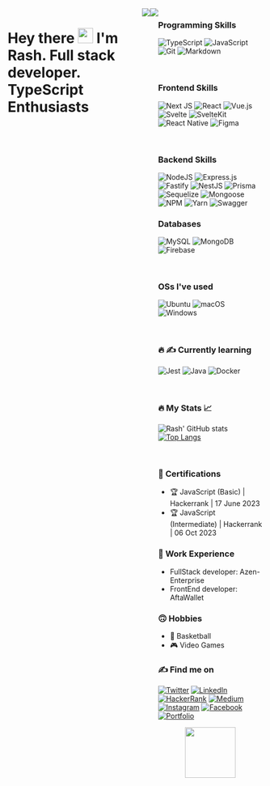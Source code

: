 <!--
**RashJrEdmund/RashJrEdmund** is a ✨ _special_ ✨ repository because its `README.md` (this file) appears on your GitHub profile.

Here are some ideas to get you started:

- 🔭🚀 I’m currently working on ...
- 🧠  I’m currently learning ...
- 👯 I’m looking to collaborate on ...
- 🤔 I’m looking for help with ...
- 💬 Ask me about ...
- 📫 How to reach me: ...
- 😄 Pronouns: ...
- ⚡⚡ Fun fact: ...
link to bagdes: https://github.com/Ileriayo/markdown-badges
link and ability to search: https://home.aveek.io/GitHub-Profile-Badges/
link to github unwrap animation: https://githubunwrapped.com/rashjredmund
-->

<div id="header" align="left" style="display: flex;">  
  <!--here's the hello text below it are the languages links-->
  
  <!-- <div align="center">
    <img src="https://media.giphy.com/media/dWesBcTLavkZuG35MI/giphy.gif" width="700" height="350"/>
  </div> -->

  
<h1>
    Hey there
    <img src="https://media.giphy.com/media/hvRJCLFzcasrR4ia7z/giphy.gif" width="30px"/>
    I'm Rash. Full stack developer. TypeScript Enthusiasts
</h1>

<a href="https://www.github.com/RashJrEdmund" target="_blank" rel="noreferrer">
  <img src="https://img.shields.io/github/followers/RashJrEdmund?logo=github&style=for-the-badge&color=22c55e&labelColor=000000" />
</a>
<a href="https://www.twitter.com/orashus" target="_blank" rel="noreferrer">
   <img src="https://img.shields.io/twitter/follow/orashus?logo=twitter&style=for-the-badge&color=22c55e&labelColor=000000"/>
</a>


<div align="left">
  <h3>Programming Skills</h1>
  
  ![TypeScript](https://img.shields.io/badge/typescript-%23007ACC.svg?style=for-the-badge&logo=typescript&logoColor=white)
  ![JavaScript](https://img.shields.io/badge/javascript-%23323330.svg?style=for-the-badge&logo=javascript&logoColor=%23F7DF1E)
  ![Git](https://img.shields.io/badge/git-%23F05033.svg?style=for-the-badge&logo=git&logoColor=white)
  ![Markdown](https://img.shields.io/badge/markdown-%23000000.svg?style=for-the-badge&logo=markdown&logoColor=white)

  <br />
  
### Frontend Skills

   ![Next JS](https://img.shields.io/badge/Next-black?style=for-the-badge&logo=next.js&logoColor=white)
   ![React](https://img.shields.io/badge/react-%2320232a.svg?style=for-the-badge&logo=react&logoColor=%2361DAFB)
   ![Vue.js](https://img.shields.io/badge/vuejs-%2335495e.svg?style=for-the-badge&logo=vuedotjs&logoColor=%234FC08D)
   ![Svelte](https://img.shields.io/badge/svelte-%23f1413d.svg?style=for-the-badge&logo=svelte&logoColor=white)
   ![SvelteKit](https://img.shields.io/badge/sveltekit-%23f1413d.svg?style=for-the-badge&logo=svelte&logoColor=white)
   ![React Native](https://img.shields.io/badge/react_native-%2320232a.svg?style=for-the-badge&logo=react&logoColor=%2361DAFB)
   ![Figma](https://img.shields.io/badge/figma-%23F24E1E.svg?style=for-the-badge&logo=figma&logoColor=white)
  
  <br />
  
### Backend Skills

  ![NodeJS](https://img.shields.io/badge/node.js-6DA55F?style=for-the-badge&logo=node.js&logoColor=white)
  ![Express.js](https://img.shields.io/badge/express.js-%23404d59.svg?style=for-the-badge&logo=express&logoColor=%2361DAFB)
  ![Fastify](https://img.shields.io/badge/fastify-%23000000.svg?style=for-the-badge&logo=fastify&logoColor=white)
  ![NestJS](https://img.shields.io/badge/nestjs-%23E0234E.svg?style=for-the-badge&logo=nestjs&logoColor=white)
  ![Prisma](https://img.shields.io/badge/Prisma-3982CE?style=for-the-badge&logo=Prisma&logoColor=white)
  ![Sequelize](https://img.shields.io/badge/Sequelize-52B0E7?style=for-the-badge&logo=Sequelize&logoColor=white)
  ![Mongoose](https://img.shields.io/badge/Mongoose-880000.svg?style=for-the-badge&logo=Mongoose&logoColor=white)
  ![NPM](https://img.shields.io/badge/NPM-%23CB3837.svg?style=for-the-badge&logo=npm&logoColor=white)
 	![Yarn](https://img.shields.io/badge/yarn-%232C8EBB.svg?style=for-the-badge&logo=yarn&logoColor=white)
  ![Swagger](https://img.shields.io/badge/-Swagger-%23Clojure?style=for-the-badge&logo=swagger&logoColor=white)
  <br />
  
### Databases

  ![MySQL](https://img.shields.io/badge/mysql-%2300f.svg?style=for-the-badge&logo=mysql&logoColor=white)
  ![MongoDB](https://img.shields.io/badge/MongoDB-%234ea94b.svg?style=for-the-badge&logo=mongodb&logoColor=white)
  ![Firebase](https://img.shields.io/badge/Firebase-039BE5?style=for-the-badge&logo=Firebase&logoColor=white)
  
  <br />
  
### OSs I've used
  ![Ubuntu](https://img.shields.io/badge/Ubuntu-E95420?style=for-the-badge&logo=ubuntu&logoColor=white)
  ![macOS](https://img.shields.io/badge/mac%20os-000000?style=for-the-badge&logo=macos&logoColor=F0F0F0)
  ![Windows](https://img.shields.io/badge/Windows-0078D6?style=for-the-badge&logo=windows&logoColor=white)
 
  <br />
  
### :fire: :writing_hand: Currently learning

  ![Jest](https://img.shields.io/badge/-jest-%23C21325?style=for-the-badge&logo=jest&logoColor=white)
  ![Java](https://img.shields.io/badge/java-%23ED8B00.svg?style=for-the-badge&logo=openjdk&logoColor=white)
  ![Docker](https://img.shields.io/badge/docker-%230db7ed.svg?style=for-the-badge&logo=docker&logoColor=white)
 
  <br />
  
<!--
### :fire: :writing_hand: Will like to learn

   ![Redis](https://img.shields.io/badge/redis-%23DD0031.svg?style=for-the-badge&logo=redis&logoColor=white)

   ![Jest](https://img.shields.io/badge/-jest-%23C21325?style=for-the-badge&logo=jest&logoColor=white)
   ![Playwright](https://img.shields.io/badge/Playwright-2EAD33.svg?style=for-the-badge&logo=Playwright&logoColor=white)

   ![Postgres](https://img.shields.io/badge/postgres-%23316192.svg?style=for-the-badge&logo=postgresql&logoColor=white)

   ![Adobe Photoshop](https://img.shields.io/badge/adobe%20photoshop-%2331A8FF.svg?style=for-the-badge&logo=adobe%20photoshop&logoColor=white)
   ![Adobe XD](https://img.shields.io/badge/Adobe%20XD-470137?style=for-the-badge&logo=Adobe%20XD&logoColor=#FF61F6)

   ![Flutter](https://img.shields.io/badge/Flutter-%2302569B.svg?style=for-the-badge&logo=Flutter&logoColor=white)
   ![Electron.js](https://img.shields.io/badge/Electron-191970?style=for-the-badge&logo=Electron&logoColor=white)

   ![Angular](https://img.shields.io/badge/angular-%23DD0031.svg?style=for-the-badge&logo=angular&logoColor=white)
   ![Angular.js](https://img.shields.io/badge/angular.js-%23E23237.svg?style=for-the-badge&logo=angularjs&logoColor=white)
   ![Astro](https://img.shields.io/badge/Astro-BC52EE.svg?style=for-the-badge&logo=Astro&logoColor=white)

   ![GraphQL](https://img.shields.io/badge/-GraphQL-E10098?style=for-the-badge&logo=graphql&logoColor=white)
   ![SolidJS](https://img.shields.io/badge/SolidJS-2c4f7c?style=for-the-badge&logo=solid&logoColor=c8c9cb)
   ![Remix](https://img.shields.io/badge/remix-%23000.svg?style=for-the-badge&logo=remix&logoColor=white)

   ![WordPress](https://img.shields.io/badge/WordPress-%23117AC9.svg?style=for-the-badge&logo=WordPress&logoColor=white)
   ![Strapi](https://img.shields.io/badge/strapi-%232E7EEA.svg?style=for-the-badge&logo=strapi&logoColor=white)
   ![WebGL](https://img.shields.io/badge/WebGL-990000?logo=webgl&logoColor=white&style=for-the-badge)

   ![Docker](https://img.shields.io/badge/docker-%230db7ed.svg?style=for-the-badge&logo=docker&logoColor=white)
   ![Kubernetes](https://img.shields.io/badge/kubernetes-%23326ce5.svg?style=for-the-badge&logo=kubernetes&logoColor=white)

   ![Kali](https://img.shields.io/badge/Kali-268BEE?style=for-the-badge&logo=kalilinux&logoColor=white)
   ![Debian](https://img.shields.io/badge/Debian-D70A53?style=for-the-badge&logo=debian&logoColor=white)
   ![Fedora](https://img.shields.io/badge/Fedora-294172?style=for-the-badge&logo=fedora&logoColor=white) 
    
  <br />
-->
  
  <!-- my stats -->
### :fire: My Stats 📈 
<!-- [![GitHub Streak](http://github-readme-streak-stats.herokuapp.com?user=RashJrEdmund&theme=dark&background=000000)](https://git.io/streak-stats) -->
  
  ![Rash' GitHub stats](https://github-readme-stats.vercel.app/api?username=RashJrEdmund&show_icons=true&hide=&count_private=true&title_color=3382ed&text_color=ffffff&icon_color=22c55e&bg_color=000000&hide_border=true&show_icons=true)
  [![Top Langs](https://github-readme-stats.vercel.app/api/top-langs/?username=RashJrEdmund&layout=compact&title_color=3382ed&text_color=ffffff&icon_color=22c55e&bg_color=000000&hide_border=true&locale=en)](https://github.com/anuraghazra/github-readme-stats)
  
   <!-- use this as altternate langauge display  ![Top Langs](https://github-readme-stats.vercel.app/api/top-langs/?username=RashJrEdmund&layout=compact&langs_count=10&title_color=3382ed&text_color=ffffff&icon_color=22c55e&bg_color=000000&hide_border=true&locale=en&custom_title=Top%20%Languages) -->

  <!-- 
  <a href="https://app.daily.dev/orashus">
    <img src="https://api.daily.dev/devcards/3db577c08fb44a898adacb77b59f123c.png?r=c9x" width="300" alt="Rash Edmund's Dev Card"/>
  </a>
  -->
 
  <br />

### 📜 Certifications
- 🏆 JavaScript (Basic) | Hackerrank | 17 June 2023
- 🏆 JavaScript (Intermediate) | Hackerrank | 06 Oct 2023

### 💼 Work Experience
- FullStack developer: Azen-Enterprise
- FrontEnd developer: AftaWallet

### 🙃 Hobbies
- 🏀 Basketball
- 🎮 Video Games

<!-- my contacts below -->
### :writing_hand: Find me on
   
  [![Twitter](https://img.shields.io/badge/Twitter-%231DA1F2.svg?style=for-the-badge&logo=Twitter&logoColor=white)](https://twitter.com/orashus)
  [![LinkedIn](https://img.shields.io/badge/linkedin-%230077B5.svg?style=for-the-badge&logo=linkedin&logoColor=white)](https://www.linkedin.com/in/orashus-edmund-82a040212/)
  [![HackerRank](https://img.shields.io/badge/-Hackerrank-2EC866?style=for-the-badge&logo=HackerRank&logoColor=white)](https://www.hackerrank.com/orashusedmund?hr_r=1)
  [![Medium](https://img.shields.io/badge/Medium-12100E?style=for-the-badge&logo=medium&logoColor=white)](https://medium.com/@orashusedmund)
  [![Instagram](https://img.shields.io/badge/Instagram-%23E4405F.svg?style=for-the-badge&logo=Instagram&logoColor=white)](https://www.instagram.com/rash_jr_edmund/)
  [![Facebook](https://img.shields.io/badge/Facebook-%231877F2.svg?style=for-the-badge&logo=Facebook&logoColor=white)](https://www.facebook.com/Orashus)
  [![Portfolio](https://img.shields.io/badge/Portfolio-%23000000.svg?style=for-the-badge&logo=firefox&logoColor=#FF7139)](https://github.com/RashJrEdmund)

<div id="header" align="center">
  <img src="https://media.giphy.com/media/M9gbBd9nbDrOTu1Mqx/giphy.gif" width="100"/>
</div>

</div>
</div>

<!--
  SKILLS AND SOCIALS TEMPLATE

### Skills 

<p align="left">
  <a href="https://www.typescriptlang.org/" target="_blank" rel="noreferrer">
    <img src="https://raw.githubusercontent.com/danielcranney/readme-generator/main/public/icons/skills/typescript-colored.svg" width="36" height="36" alt="TypeScript" />
  </a>
  <a href="https://www.oracle.com/java/" target="_blank" rel="noreferrer">
    <img src="https://raw.githubusercontent.com/danielcranney/readme-generator/main/public/icons/skills/java-colored.svg" width="36" height="36" alt="Java" />
  </a>
  <a href="https://developer.mozilla.org/en-US/docs/Web/JavaScript" target="_blank" rel="noreferrer">
    <img src="https://raw.githubusercontent.com/danielcranney/readme-generator/main/public/icons/skills/javascript-colored.svg" width="36" height="36" alt="JavaScript" />
  </a>
  <a href="https://git-scm.com/" target="_blank" rel="noreferrer">
    <img src="https://raw.githubusercontent.com/danielcranney/readme-generator/main/public/icons/skills/git-colored.svg" width="36" height="36" alt="Git" />
  </a>
  <a href="https://nextjs.org/docs" target="_blank" rel="noreferrer">
      <img src="https://raw.githubusercontent.com/danielcranney/readme-generator/main/public/icons/skills/nextjs-colored-dark.svg" width="36" height="36" alt="NextJs" />
  </a>
  <a href="https://reactjs.org/" target="_blank" rel="noreferrer">
      <img src="https://raw.githubusercontent.com/danielcranney/readme-generator/main/public/icons/skills/react-colored.svg" width="36" height="36" alt="React" />
  </a>
  <a href="https://nuxtjs.org/" target="_blank" rel="noreferrer">
    <img src="https://raw.githubusercontent.com/danielcranney/readme-generator/main/public/icons/skills/nuxtjs-colored.svg" width="36" height="36" alt="Nuxtjs" />
  </a>
  <a href="https://vuejs.org/" target="_blank" rel="noreferrer">
    <img src="https://raw.githubusercontent.com/danielcranney/readme-generator/main/public/icons/skills/vuejs-colored.svg" width="36" height="36" alt="Vue" />
  </a>
  <a href="https://sass-lang.com/" target="_blank" rel="noreferrer">
    <img src="https://raw.githubusercontent.com/danielcranney/readme-generator/main/public/icons/skills/sass-colored.svg" width="36" height="36" alt="Sass" />
  </a>
  <a href="https://tailwindcss.com/" target="_blank" rel="noreferrer">
    <img src="https://raw.githubusercontent.com/danielcranney/readme-generator/main/public/icons/skills/tailwindcss-colored.svg" width="36" height="36" alt="TailwindCSS" />
  </a>
  <a href="https://svelte.dev/" target="_blank" rel="noreferrer">
    <img src="https://raw.githubusercontent.com/danielcranney/readme-generator/main/public/icons/skills/svelte-colored.svg" width="36" height="36" alt="Svelte" />
  </a>
  <a href="https://developer.mozilla.org/en-US/docs/Glossary/HTML5" target="_blank" rel="noreferrer">
    <img src="https://raw.githubusercontent.com/danielcranney/readme-generator/main/public/icons/skills/html5-colored.svg" width="36" height="36" alt="HTML5" />
  </a>
  <a href="https://www.w3.org/TR/CSS/#css" target="_blank" rel="noreferrer">
    <img src="https://raw.githubusercontent.com/danielcranney/readme-generator/main/public/icons/skills/css3-colored.svg" width="36" height="36" alt="CSS3" />
  </a>
  <a href="https://vitejs.dev/" target="_blank" rel="noreferrer">
    <img src="https://raw.githubusercontent.com/danielcranney/readme-generator/main/public/icons/skills/vite-colored.svg" width="36" height="36" alt="Vite" />
  </a>
  <a href="https://redux.js.org/" target="_blank" rel="noreferrer">
    <img src="https://raw.githubusercontent.com/danielcranney/readme-generator/main/public/icons/skills/redux-colored.svg" width="36" height="36" alt="Redux" />
  </a>
  <a href="https://nodejs.org/en/" target="_blank" rel="noreferrer">
    <img src="https://raw.githubusercontent.com/danielcranney/readme-generator/main/public/icons/skills/nodejs-colored.svg" width="36" height="36" alt="NodeJS" />
  </a>
  <a href="https://expressjs.com/" target="_blank" rel="noreferrer">
    <img src="https://raw.githubusercontent.com/danielcranney/readme-generator/main/public/icons/skills/express-colored-dark.svg" width="36" height="36" alt="Express" />
  </a>
  <a href="https://docs.nestjs.com/" target="_blank" rel="noreferrer">
    <img src="https://raw.githubusercontent.com/danielcranney/readme-generator/main/public/icons/skills/nestjs-colored.svg" width="36" height="36" alt="NestJS" />
  </a>
  <a href="https://firebase.google.com/" target="_blank" rel="noreferrer">
    <img src="https://raw.githubusercontent.com/danielcranney/readme-generator/main/public/icons/skills/firebase-colored.svg" width="36" height="36" alt="Firebase" />
  </a>
  <a href="https://render.com/" target="_blank" rel="noreferrer">
    <img src="https://raw.githubusercontent.com/danielcranney/readme-generator/main/public/icons/skills/render-colored.svg" width="36" height="36" alt="Render" />
  </a>
  <a href="https://www.mongodb.com/" target="_blank" rel="noreferrer">
    <img src="https://raw.githubusercontent.com/danielcranney/readme-generator/main/public/icons/skills/mongodb-colored.svg" width="36" height="36" alt="MongoDB" />
  </a>
  <a href="https://www.mysql.com/" target="_blank" rel="noreferrer">
    <img src="https://raw.githubusercontent.com/danielcranney/readme-generator/main/public/icons/skills/mysql-colored.svg" width="36" height="36" alt="MySQL" />
  </a>
  <a href="https://www.linux.org" target="_blank" rel="noreferrer">
    <img src="https://raw.githubusercontent.com/danielcranney/readme-generator/main/public/icons/skills/linux-colored.svg" width="36" height="36" alt="Linux" />
  </a>
  <a href="https://www.figma.com/" target="_blank" rel="noreferrer">
    <img src="https://raw.githubusercontent.com/danielcranney/readme-generator/main/public/icons/skills/figma-colored.svg" width="36" height="36" alt="Figma" />
  </a>
</p>
                    
### Socials

<p align="left">
  <a href="https://www.behance.com/orashusedmund" target="_blank" rel="noreferrer">
    <picture>
      <source media="(prefers-color-scheme: dark)" srcset="undefined" />
      <source media="(prefers-color-scheme: light)" srcset="https://raw.githubusercontent.com/danielcranney/readme-generator/main/public/icons/socials/behance.svg" />
      <img src="https://raw.githubusercontent.com/danielcranney/readme-generator/main/public/icons/socials/behance.svg" width="32" height="32" />
    </picture>
  </a>
  <a href="https://codesandbox.io/u/orashus" target="_blank" rel="noreferrer">
    <picture>
      <source media="(prefers-color-scheme: dark)" srcset="https://raw.githubusercontent.com/danielcranney/readme-generator/main/public/icons/socials/codesandbox-dark.svg" />
      <source media="(prefers-color-scheme: light)" srcset="https://raw.githubusercontent.com/danielcranney/readme-generator/main/public/icons/socials/codesandbox.svg" />
      <img src="https://raw.githubusercontent.com/danielcranney/readme-generator/main/public/icons/socials/codesandbox.svg" width="32" height="32" />
    </picture>
  </a>
  <a href="https://www.dev.to/orashus" target="_blank" rel="noreferrer">
    <picture>
      <source media="(prefers-color-scheme: dark)" srcset="https://raw.githubusercontent.com/danielcranney/readme-generator/main/public/icons/socials/devdotto-dark.svg" />
      <source media="(prefers-color-scheme: light)" srcset="https://raw.githubusercontent.com/danielcranney/readme-generator/main/public/icons/socials/devdotto.svg" />
      <img src="https://raw.githubusercontent.com/danielcranney/readme-generator/main/public/icons/socials/devdotto.svg" width="32" height="32" />
    </picture>
  </a>
  <a href="https://discord.com/users/orashus" target="_blank" rel="noreferrer">
    <picture>
      <source media="(prefers-color-scheme: dark)" srcset="undefined" />
      <source media="(prefers-color-scheme: light)" srcset="https://raw.githubusercontent.com/danielcranney/readme-generator/main/public/icons/socials/discord.svg" />
      <img src="https://raw.githubusercontent.com/danielcranney/readme-generator/main/public/icons/socials/discord.svg" width="32" height="32" />
    </picture>
  </a>
  <a href="https://www.dribbble.com/orashus" target="_blank" rel="noreferrer">
    <picture>
      <source media="(prefers-color-scheme: dark)" srcset="undefined" />
      <source media="(prefers-color-scheme: light)" srcset="https://raw.githubusercontent.com/danielcranney/readme-generator/main/public/icons/socials/dribbble.svg" />
      <img src="https://raw.githubusercontent.com/danielcranney/readme-generator/main/public/icons/socials/dribbble.svg" width="32" height="32" />
    </picture>
  </a>
  <a href="https://www.facebook.com/Orashus" target="_blank" rel="noreferrer">
    <picture>
      <source media="(prefers-color-scheme: dark)" srcset="https://raw.githubusercontent.com/danielcranney/readme-generator/main/public/icons/socials/facebook-dark.svg" />
      <source media="(prefers-color-scheme: light)" srcset="https://raw.githubusercontent.com/danielcranney/readme-generator/main/public/icons/socials/facebook.svg" />
      <img src="https://raw.githubusercontent.com/danielcranney/readme-generator/main/public/icons/socials/facebook.svg" width="32" height="32" />
    </picture>
  </a>
  <a href="https://www.github.com/RashJrEdmund" target="_blank" rel="noreferrer">
    <picture>
      <source media="(prefers-color-scheme: dark)" srcset="https://raw.githubusercontent.com/danielcranney/readme-generator/main/public/icons/socials/github-dark.svg" />
      <source media="(prefers-color-scheme: light)" srcset="https://raw.githubusercontent.com/danielcranney/readme-generator/main/public/icons/socials/github.svg" />
      <img src="https://raw.githubusercontent.com/danielcranney/readme-generator/main/public/icons/socials/github.svg" width="32" height="32" />
    </picture>
  </a>
  <a href="https://www.linkedin.com/in/orashus" target="_blank" rel="noreferrer">
    <picture>
      <source media="(prefers-color-scheme: dark)" srcset="https://raw.githubusercontent.com/danielcranney/readme-generator/main/public/icons/socials/linkedin-dark.svg" />
      <source media="(prefers-color-scheme: light)" srcset="https://raw.githubusercontent.com/danielcranney/readme-generator/main/public/icons/socials/linkedin.svg" />
      <img src="https://raw.githubusercontent.com/danielcranney/readme-generator/main/public/icons/socials/linkedin.svg" width="32" height="32" />
    </picture>
  </a>
  <a href="http://www.medium.com/orashusedmund" target="_blank" rel="noreferrer">
    <picture>
      <source media="(prefers-color-scheme: dark)" srcset="https://raw.githubusercontent.com/danielcranney/readme-generator/main/public/icons/socials/medium-dark.svg" />
      <source media="(prefers-color-scheme: light)" srcset="https://raw.githubusercontent.com/danielcranney/readme-generator/main/public/icons/socials/medium.svg" />
      <img src="https://raw.githubusercontent.com/danielcranney/readme-generator/main/public/icons/socials/medium.svg" width="32" height="32" />
    </picture>
  </a>
  <a href="https://www.stackoverflow.com/users/21746512/orashus" target="_blank" rel="noreferrer">
    <picture>
      <source media="(prefers-color-scheme: dark)" srcset="undefined" />
      <source media="(prefers-color-scheme: light)" srcset="https://raw.githubusercontent.com/danielcranney/readme-generator/main/public/icons/socials/stackoverflow.svg" />
      <img src="https://raw.githubusercontent.com/danielcranney/readme-generator/main/public/icons/socials/stackoverflow.svg" width="32" height="32" />
    </picture>
  </a>
  <a href="https://www.x.com/orashus" target="_blank" rel="noreferrer">
    <picture>
      <source media="(prefers-color-scheme: dark)" srcset="https://raw.githubusercontent.com/danielcranney/readme-generator/main/public/icons/socials/twitter-dark.svg" />
      <source media="(prefers-color-scheme: light)" srcset="https://raw.githubusercontent.com/danielcranney/readme-generator/main/public/icons/socials/twitter.svg" />
      <img src="https://raw.githubusercontent.com/danielcranney/readme-generator/main/public/icons/socials/twitter.svg" width="32" height="32" />
    </picture>
  </a>
  <a href="https://www.threads.net/@orashus" target="_blank" rel="noreferrer">
      <picture>
        <source media="(prefers-color-scheme: dark)" srcset="https://raw.githubusercontent.com/danielcranney/readme-generator/main/public/icons/socials/threads-dark.svg" />
        <source media="(prefers-color-scheme: light)" srcset="https://raw.githubusercontent.com/danielcranney/readme-generator/main/public/icons/socials/threads.svg" />
        <img src="https://raw.githubusercontent.com/danielcranney/readme-generator/main/public/icons/socials/threads.svg" width="32" height="32" />
      </picture>
  </a>
</p>

-->
